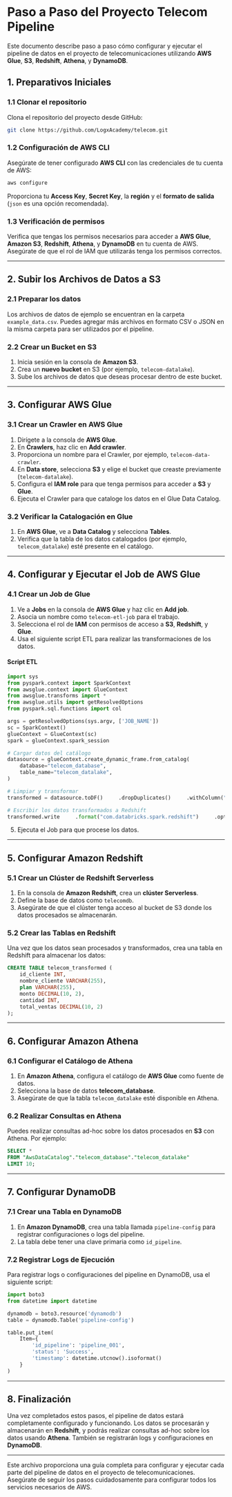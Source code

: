 
# Paso a Paso del Proyecto Telecom Pipeline

Este documento describe paso a paso cómo configurar y ejecutar el pipeline de datos en el proyecto de telecomunicaciones utilizando **AWS Glue**, **S3**, **Redshift**, **Athena**, y **DynamoDB**.

## 1. Preparativos Iniciales

### 1.1 Clonar el repositorio

Clona el repositorio del proyecto desde GitHub:

```bash
git clone https://github.com/LogxAcademy/telecom.git
```

### 1.2 Configuración de AWS CLI

Asegúrate de tener configurado **AWS CLI** con las credenciales de tu cuenta de AWS:

```bash
aws configure
```

Proporciona tu **Access Key**, **Secret Key**, la **región** y el **formato de salida** (`json` es una opción recomendada).

### 1.3 Verificación de permisos

Verifica que tengas los permisos necesarios para acceder a **AWS Glue**, **Amazon S3**, **Redshift**, **Athena**, y **DynamoDB** en tu cuenta de AWS. Asegúrate de que el rol de IAM que utilizarás tenga los permisos correctos.

---

## 2. Subir los Archivos de Datos a S3

### 2.1 Preparar los datos

Los archivos de datos de ejemplo se encuentran en la carpeta `example_data.csv`. Puedes agregar más archivos en formato CSV o JSON en la misma carpeta para ser utilizados por el pipeline.

### 2.2 Crear un Bucket en S3

1. Inicia sesión en la consola de **Amazon S3**.
2. Crea un **nuevo bucket** en S3 (por ejemplo, `telecom-datalake`).
3. Sube los archivos de datos que deseas procesar dentro de este bucket.

---

## 3. Configurar AWS Glue

### 3.1 Crear un Crawler en AWS Glue

1. Dirígete a la consola de **AWS Glue**.
2. En **Crawlers**, haz clic en **Add crawler**.
3. Proporciona un nombre para el Crawler, por ejemplo, `telecom-data-crawler`.
4. En **Data store**, selecciona **S3** y elige el bucket que creaste previamente (`telecom-datalake`).
5. Configura el **IAM role** para que tenga permisos para acceder a **S3** y **Glue**.
6. Ejecuta el Crawler para que cataloge los datos en el Glue Data Catalog.

### 3.2 Verificar la Catalogación en Glue

1. En **AWS Glue**, ve a **Data Catalog** y selecciona **Tables**.
2. Verifica que la tabla de los datos catalogados (por ejemplo, `telecom_datalake`) esté presente en el catálogo.

---

## 4. Configurar y Ejecutar el Job de AWS Glue

### 4.1 Crear un Job de Glue

1. Ve a **Jobs** en la consola de **AWS Glue** y haz clic en **Add job**.
2. Asocia un nombre como `telecom-etl-job` para el trabajo.
3. Selecciona el rol de **IAM** con permisos de acceso a **S3**, **Redshift**, y **Glue**.
4. Usa el siguiente script ETL para realizar las transformaciones de los datos.

#### Script ETL

```python
import sys
from pyspark.context import SparkContext
from awsglue.context import GlueContext
from awsglue.transforms import *
from awsglue.utils import getResolvedOptions
from pyspark.sql.functions import col

args = getResolvedOptions(sys.argv, ['JOB_NAME'])
sc = SparkContext()
glueContext = GlueContext(sc)
spark = glueContext.spark_session

# Cargar datos del catálogo
datasource = glueContext.create_dynamic_frame.from_catalog(
    database="telecom_database",
    table_name="telecom_datalake",
)

# Limpiar y transformar
transformed = datasource.toDF()     .dropDuplicates()     .withColumn("total_ventas", col("monto") * col("cantidad"))

# Escribir los datos transformados a Redshift
transformed.write     .format("com.databricks.spark.redshift")     .option("url", "jdbc:redshift://telecom-cluster.redshift.amazonaws.com:5439/telecomdb")     .option("dbtable", "telecom_transformed")     .option("tempdir", "s3://telecom-datalake/temp/")     .save()
```

5. Ejecuta el Job para que procese los datos.

---

## 5. Configurar Amazon Redshift

### 5.1 Crear un Clúster de Redshift Serverless

1. En la consola de **Amazon Redshift**, crea un **clúster Serverless**.
2. Define la base de datos como `telecomdb`.
3. Asegúrate de que el clúster tenga acceso al bucket de S3 donde los datos procesados se almacenarán.

### 5.2 Crear las Tablas en Redshift

Una vez que los datos sean procesados y transformados, crea una tabla en Redshift para almacenar los datos:

```sql
CREATE TABLE telecom_transformed (
    id_cliente INT,
    nombre_cliente VARCHAR(255),
    plan VARCHAR(255),
    monto DECIMAL(10, 2),
    cantidad INT,
    total_ventas DECIMAL(10, 2)
);
```

---

## 6. Configurar Amazon Athena

### 6.1 Configurar el Catálogo de Athena

1. En **Amazon Athena**, configura el catálogo de **AWS Glue** como fuente de datos.
2. Selecciona la base de datos **telecom_database**.
3. Asegúrate de que la tabla `telecom_datalake` esté disponible en Athena.

### 6.2 Realizar Consultas en Athena

Puedes realizar consultas ad-hoc sobre los datos procesados en **S3** con Athena. Por ejemplo:

```sql
SELECT * 
FROM "AwsDataCatalog"."telecom_database"."telecom_datalake"
LIMIT 10;
```

---

## 7. Configurar DynamoDB

### 7.1 Crear una Tabla en DynamoDB

1. En **Amazon DynamoDB**, crea una tabla llamada `pipeline-config` para registrar configuraciones o logs del pipeline.
2. La tabla debe tener una clave primaria como `id_pipeline`.

### 7.2 Registrar Logs de Ejecución

Para registrar logs o configuraciones del pipeline en DynamoDB, usa el siguiente script:

```python
import boto3
from datetime import datetime

dynamodb = boto3.resource('dynamodb')
table = dynamodb.Table('pipeline-config')

table.put_item(
    Item={
        'id_pipeline': 'pipeline_001',
        'status': 'Success',
        'timestamp': datetime.utcnow().isoformat()
    }
)
```

---

## 8. Finalización

Una vez completados estos pasos, el pipeline de datos estará completamente configurado y funcionando. Los datos se procesarán y almacenarán en **Redshift**, y podrás realizar consultas ad-hoc sobre los datos usando **Athena**. También se registrarán logs y configuraciones en **DynamoDB**.

---

Este archivo proporciona una guía completa para configurar y ejecutar cada parte del pipeline de datos en el proyecto de telecomunicaciones. Asegúrate de seguir los pasos cuidadosamente para configurar todos los servicios necesarios de AWS.

